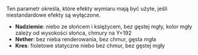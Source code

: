 Ten parametr określa, które efekty wymiaru mają być użyte, jeśli niestandardowe efekty są wyłączone.

- **Nadziemie**: niebo ze słońcem i księżycem, bez gęstej mgły, kolor mgły zależy od wysokości słońca, chmury na Y=192
- **Nether**: bez nieba renderowania, bez chmur, gęsta mgła
- **Kres**: fioletowe statyczne niebo bez chmur, bez gęstej mgły